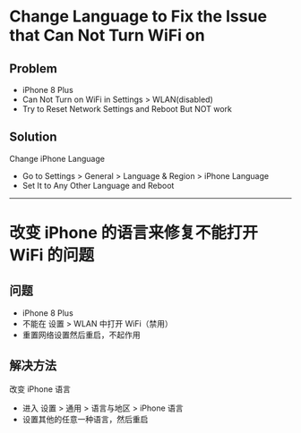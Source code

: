 # Change Language to Fix the Issue that Can Not Turn WiFi on

## Problem
* iPhone 8 Plus
* Can Not Turn on WiFi in Settings > WLAN(disabled)
* Try to Reset Network Settings and Reboot But NOT work

## Solution
Change iPhone Language

* Go to Settings > General > Language & Region > iPhone Language
* Set It to Any Other Language and Reboot

-----------------

# 改变 iPhone 的语言来修复不能打开 WiFi 的问题

## 问题
* iPhone 8 Plus
* 不能在 设置 > WLAN 中打开 WiFi（禁用）
* 重置网络设置然后重启，不起作用

## 解决方法
改变 iPhone 语言

* 进入 设置 > 通用 > 语言与地区 > iPhone 语言
* 设置其他的任意一种语言，然后重启 
